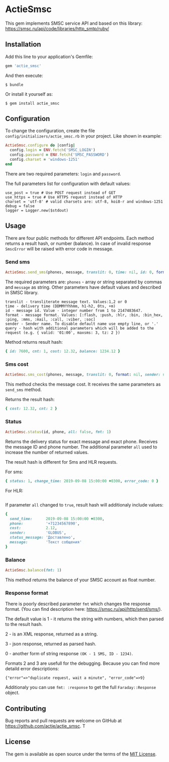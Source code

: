 # ActieSmsc

This gem implements SMSC service API and based on this library: https://smsc.ru/api/code/libraries/http_smtp/ruby/

## Installation

Add this line to your application's Gemfile:

```ruby
gem 'actie_smsc'
```

And then execute:

    $ bundle

Or install it yourself as:

    $ gem install actie_smsc

## Configuration

To change the configuration, create the file `config/initializers/actie_smsc.rb` in your project. Like shown in example:

```ruby
ActieSmsc.configure do |config|
  config.login = ENV.fetch('SMSC_LOGIN')
  config.password = ENV.fetch('SMSC_PASSWORD')
  config.charset = 'windows-1251'
end
```

There are two required parameters: `login` and `password`.

The full parameters list for configuration with default values:
```
use_post = true # Use POST request instead of GET
use_https = true # Use HTTPS request instead of HTTP
charset = 'utf-8' # valid charsets are: utf-8, koi8-r and windows-1251
debug = false
logger = Logger.new($stdout)
```

## Usage

There are four public methods for different API endpoints. Each method returns a result hash, or number (balance). In case of invalid response `SmscError` will be raised with error code in message.

### Send sms

```ruby
ActieSmsc.send_sms(phones, message, translit: 0, time: nil, id: 0, format: nil, sender: nil, fmt: 1, query_params: {})
```

The required parameters are: `phones` - array or string separated by commas and `message` as string. Other parameters have default values and described in SMSC library.

```
translit - transliterate message text. Values:1,2 or 0
time - delivery time (DDMMYYhhmm, h1-h2, 0ts, +m)
id - message id. Value - integer number from 1 to 2147483647.
format - message format. Values: [:flash, :push, :hlr, :bin, :bin_hex, :ping, :mms, :mail, :call, :viber, :soc]
sender - Sender name. To disable default name use empty line, or '.'
query - hash with additional parameters which will be added to the request (e.g. { valid: '01:00', maxsms: 3, tz: 2 })
```

Method returns result hash:
```ruby
{ id: 7600, cnt: 1, cost: 12.32, balance: 1234.12 }
```

### Sms cost

```ruby
ActieSmsc.sms_cost(phones, message, translit: 0, format: nil, sender: nil, fmt: 1, query_params: {})
```

This method checks the message cost. It receives the same parameters as `send_sms` method.

Returns the result hash:
```ruby
{ cost: 12.32, cnt: 2 }
```

### Status

```ruby
ActieSmsc.status(id, phone, all: false, fmt: 1)
```

Returns the delivery status for exact message and exact phone. Receives the message ID and phone number. The additional parameter `all` used to increase the number of returned values.

The result hash is different for Sms and HLR requests.

For sms:
```ruby
{ status: 1, change_time: 2019-09-08 15:00:00 +0300, error_code: 0 }
```

For HLR:
```ruby
```

If parameter `all` changed to `true`, result hash will additionaly include values:
```ruby
{
  send_time:      2019-09-08 15:00:00 +0300,
  phone:          '+71234567890',
  cost:           2.12,
  sender:         'GLOBUS',
  status_message: 'Доставлено',
  message:        'Текст собщения'
}
```

### Balance

```ruby
ActieSmsc.balance(fmt: 1)
```
This method returns the balance of your SMSC account as float number.

### Response format

There is poorly described parameter `fmt` which changes the response format. (You can find description here: https://smsc.ru/api/http/send/sms/).

The default value is 1 - it returns the string with numbers, which then parsed to the result hash.

2 - is an XML response, returned as a string.

3 - json response, returned as parsed hash.

0 - another form of string response `(OK - 1 SMS, ID - 1234)`.

Formats 2 and 3 are usefull for the debugging. Because you can find more detaild error descriptions:
```
{"error"=>"duplicate request, wait a minute", "error_code"=>9}
```

Additionaly you can use `fmt: :response` to get the full `Faraday::Response` object.

## Contributing

Bug reports and pull requests are welcome on GitHub at https://github.com/actie/actie_smsc. T

## License

The gem is available as open source under the terms of the [MIT License](https://opensource.org/licenses/MIT).
